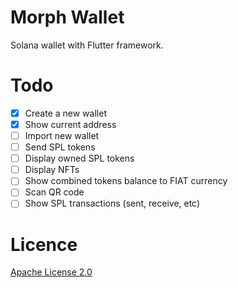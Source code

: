 # Morph Wallet 

Solana wallet with Flutter framework.

# Todo

- [x] Create a new wallet
- [x] Show current address
- [ ] Import new wallet
- [ ] Send SPL tokens
- [ ] Display owned SPL tokens
- [ ] Display NFTs
- [ ] Show combined tokens balance to FIAT currency
- [ ] Scan QR code
- [ ] Show SPL transactions (sent, receive, etc)

# Licence

[Apache License 2.0](https://github.com/arifai/morph_wallet/blob/main/LICENSE)
